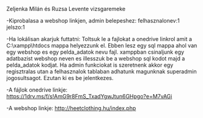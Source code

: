 Zeljenka Milán és Ruzsa Levente vizsgaremeke

-Kiprobalasa a webshop linkjen, admin belepeshez: felhasznalonev:1 
                                                  jelszo:1

-Ha lokálisan akarjuk futtatni: Toltsuk le a fajlokat a onedrive linkrol
amit a C:\xampp\htdocs mappa helyezzunk el. Ebben lesz egy sql mappa ahol van 
egy webshop es egy pelda_adatok nevu fajl. xamppban csinaljunk egy adatbazist webshop
neven es illesszuk be a webshop sql kodot majd a pelda_adatok kodjat. Ha admin
funkciokat is szeretnenk akkor egy regisztralas utan a felhasznalok tablaban 
adhatunk magunknak superadmin jogosultsagot. Ezutan ki es be jelentkezes.

-A fájlok onedrive linkje: https://1drv.ms/f/s!AmG9r8FmS_TxadYgwJtun6GHpgo?e=M7vAGi

-A webshop linkje: http://heetclothing.hu/index.php
